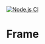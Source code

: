 [![Node.js CI](https://github.com/vanHeemstraSystems/frame/actions/workflows/tests.yml/badge.svg)](https://github.com/vanHeemstraSystems/frame/actions/workflows/tests.yml)

# Frame
